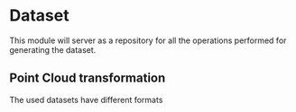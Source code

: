 # Dataset

This module will server as a repository for all the operations performed for generating the dataset.

## Point Cloud transformation

The used datasets have different formats